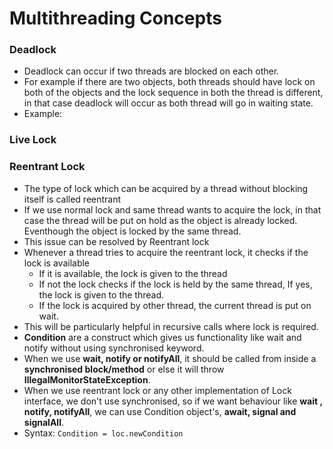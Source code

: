 # Multithreading Concepts

### Deadlock
- Deadlock can occur if two threads are blocked on each other.
- For example if there are two objects, both threads should have lock on both of the objects and the lock sequence in both the thread is different, in that case deadlock will occur as both thread will go in waiting state.
- Example: 


### Live Lock

### Reentrant Lock
- The type of lock which can be acquired by a thread without blocking itself is called reentrant
- If we use normal lock and same thread wants to acquire the lock, in that case the thread will be put on hold as the object is already locked. Eventhough the object is locked by the same thread.
- This issue can be resolved by Reentrant lock
- Whenever a thread tries to acquire the reentrant lock, it checks if the lock is available
  - If it is available, the lock is given to the thread
  - If not the lock checks if the lock is held by the same thread, If yes, the lock is given to the thread.
  - If the lock is acquired by other thread, the current thread is put on wait.
- This will be particularly helpful in recursive calls where lock is required.
- **Condition** are a construct which gives us functionality like wait and notify without using synchronised keyword.
- When we use **wait, notify or notifyAll**, it should be called from inside a **synchronised block/method** or else it will throw **IllegalMonitorStateException**.
- When we use reentrant lock or any other implementation of Lock interface, we don't use synchronised, so if we want behaviour like **wait , notify, notifyAll**, we can use Condition object's, **await, signal and signalAll**.
- Syntax: `Condition = loc.newCondition`